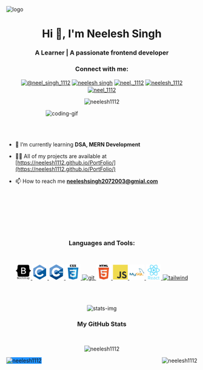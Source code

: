![logo](https://github.com/neelesh1112/neelesh1112/blob/master/Banner.png)
<h1 align="center">Hi 👋, I'm Neelesh Singh</h1>
<h3 align="center">A Learner | A passionate frontend developer</h3>



<h3 align="center">Connect with me:</h3>
<p align="center">
<a href="https://twitter.com/@neel_singh_1112" target="blank"><img align="center" src="https://raw.githubusercontent.com/rahuldkjain/github-profile-readme-generator/master/src/images/icons/Social/twitter.svg" alt="@neel_singh_1112" height="30" width="40" /></a>
<a href="https://www.linkedin.com/in/neelesh-singh-93671322b/" target="blank"><img align="center" src="https://raw.githubusercontent.com/rahuldkjain/github-profile-readme-generator/master/src/images/icons/Social/linked-in-alt.svg" alt="neelesh singh" height="30" width="40" /></a>
<a href="https://instagram.com/neel._1112" target="blank"><img align="center" src="https://raw.githubusercontent.com/rahuldkjain/github-profile-readme-generator/master/src/images/icons/Social/instagram.svg" alt="neel._1112" height="30" width="40" /></a>
<a href="https://www.codechef.com/users/neelesh_1112" target="blank"><img align="center" src="https://cdn.jsdelivr.net/npm/simple-icons@3.1.0/icons/codechef.svg" alt="neelesh_1112" height="30" width="40" /></a>
<a href="https://www.leetcode.com/neel_1112" target="blank"><img align="center" src="https://raw.githubusercontent.com/rahuldkjain/github-profile-readme-generator/master/src/images/icons/Social/leet-code.svg" alt="neel_1112" height="30" width="40" /></a>
</p>


<p align="center"> <img src="https://komarev.com/ghpvc/?username=neelesh1112&label=Profile%20views&color=0e75b6&style=flat" alt="neelesh1112" /> </p>


<img align="right" alt="coding-gif" width="400" src="https://www.o1codingclub.in/static/media/laptop_for_webpage.d10de3456c57725d9b10.png">

<br><br><br><br>

- 🌱 I’m currently learning **DSA, MERN Development**

- 👨‍💻 All of my projects are available at [https://neelesh1112.github.io/PortFolio/](https://neelesh1112.github.io/PortFolio/)

- 📫 How to reach me **neeleshsingh2072003@gmial.com**

<br><br><br><br><br><br>

<h3 align="center" margin-top="100px">Languages and Tools:</h3>
<br>
<p align="center"> <a href="https://getbootstrap.com" target="_blank" rel="noreferrer"> <img src="https://raw.githubusercontent.com/devicons/devicon/master/icons/bootstrap/bootstrap-plain-wordmark.svg" alt="bootstrap" width="40" height="40"/> </a> <a href="https://www.cprogramming.com/" target="_blank" rel="noreferrer"> <img src="https://raw.githubusercontent.com/devicons/devicon/master/icons/c/c-original.svg" alt="c" width="40" height="40"/> </a> <a href="https://www.w3schools.com/cpp/" target="_blank" rel="noreferrer"> <img src="https://raw.githubusercontent.com/devicons/devicon/master/icons/cplusplus/cplusplus-original.svg" alt="cplusplus" width="40" height="40"/> </a> <a href="https://www.w3schools.com/css/" target="_blank" rel="noreferrer"> <img src="https://raw.githubusercontent.com/devicons/devicon/master/icons/css3/css3-original-wordmark.svg" alt="css3" width="40" height="40"/> </a> <a href="https://git-scm.com/" target="_blank" rel="noreferrer"> <img src="https://www.vectorlogo.zone/logos/git-scm/git-scm-icon.svg" alt="git" width="40" height="40"/> </a> <a href="https://www.w3.org/html/" target="_blank" rel="noreferrer"> <img src="https://raw.githubusercontent.com/devicons/devicon/master/icons/html5/html5-original-wordmark.svg" alt="html5" width="40" height="40"/> </a> <a href="https://developer.mozilla.org/en-US/docs/Web/JavaScript" target="_blank" rel="noreferrer"> <img src="https://raw.githubusercontent.com/devicons/devicon/master/icons/javascript/javascript-original.svg" alt="javascript" width="40" height="40"/> </a> <a href="https://www.mysql.com/" target="_blank" rel="noreferrer"> <img src="https://raw.githubusercontent.com/devicons/devicon/master/icons/mysql/mysql-original-wordmark.svg" alt="mysql" width="40" height="40"/> </a> <a href="https://reactjs.org/" target="_blank" rel="noreferrer"> <img src="https://raw.githubusercontent.com/devicons/devicon/master/icons/react/react-original-wordmark.svg" alt="react" width="40" height="40"/> </a> <a href="https://tailwindcss.com/" target="_blank" rel="noreferrer"> <img src="https://www.vectorlogo.zone/logos/tailwindcss/tailwindcss-icon.svg" alt="tailwind" width="40" height="40"/> </a> </p>



<br><br>

<p align="center"> 
<img align="center" alt="stats-img" width="120" src="https://o.remove.bg/downloads/1a39cf1b-5d8d-49ea-b907-4b326aa05763/programming_GFP_GItHub_Readme_Stats_header-removebg-preview__1_-removebg-preview.png">
<h3 align="center">My GitHub Stats</h3>
</p>

<br>

<p align="center"><img  src="https://github-readme-stats.vercel.app/api/top-langs?username=neelesh1112&theme=dark&show_icons=true&locale=en&layout=compact" alt="neelesh1112" /> </p>

<p >
<img align="left" style="background-color:DodgerBlue;" src="https://github-readme-streak-stats.herokuapp.com/?user=neelesh1112&theme=jolly&show_icons=true" alt="neelesh1112" />
<img align="right" src="https://github-readme-stats.vercel.app/api?username=neelesh1112&theme=jolly&show_icons=true&locale=en" alt="neelesh1112" />
</p>
